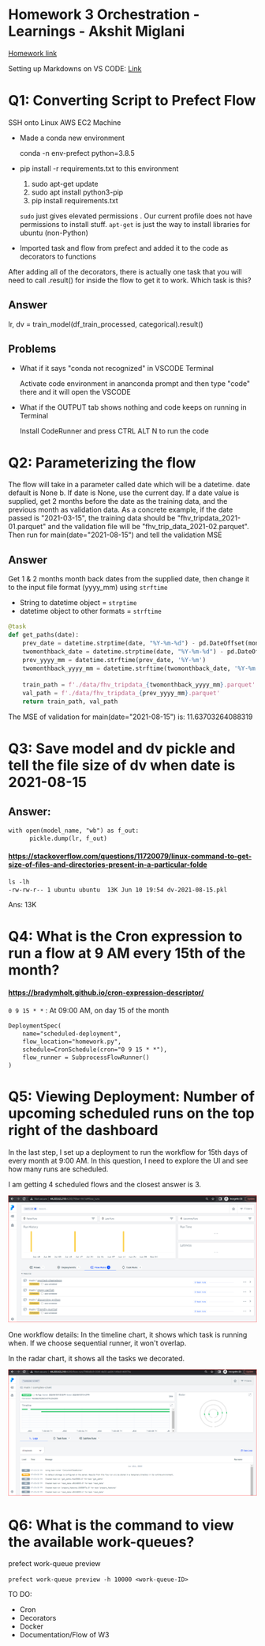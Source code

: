 # Homework 3 Orchestration - Learnings - Akshit Miglani

[Homework link](https://github.com/DataTalksClub/mlops-zoomcamp/blob/main/03-orchestration/homework.md)

Setting up Markdowns on VS CODE: [Link](https://code.visualstudio.com/docs/languages/markdown)

# Q1: Converting Script to Prefect Flow

SSH onto Linux AWS EC2 Machine

+ Made a conda new environment

    conda -n env-prefect python=3.8.5
+ pip install -r requirements.txt to this environment
  1. sudo apt-get update
  2. sudo apt install python3-pip
  3. pip install requirements.txt
  
  `sudo` just gives elevated permissions . Our current profile does not have permissions to install stuff. `apt-get` is just the way to install libraries for ubuntu (non-Python)

+ Imported task and flow from prefect and added it to the code as decorators to functions

After adding all of the decorators, there is actually one task that you will need to call .result() for inside the flow to get it to work. Which task is this?

## Answer

lr, dv = train_model(df_train_processed, categorical).result()

## Problems

+ What if it says "conda not recognized" in VSCODE Terminal

  Activate code environment in ananconda prompt and then type "code" there and it will open the VSCODE

+ What if the OUTPUT tab shows nothing and code keeps on running in Terminal
  
  Install CodeRunner and press CTRL ALT N to run the code

# Q2: Parameterizing the flow 

The flow will take in a parameter called date which will be a datetime. date default is None b. If date is None, use the current day. If a date value is supplied, get 2 months before the date as the training data, and the previous month as validation data. As a concrete example, if the date passed is "2021-03-15", the training data should be "fhv_tripdata_2021-01.parquet" and the validation file will be "fhv_trip_data_2021-02.parquet". Then run for main(date="2021-08-15") and tell the validation MSE

## Answer

Get 1 & 2 months month back dates from the supplied date, then change it to the input file format (yyyy_mm) using `strftime`

+ String to datetime object = `strptime`
+ datetime object to other formats = `strftime`

```py
@task
def get_paths(date):
    prev_date = datetime.strptime(date, "%Y-%m-%d") - pd.DateOffset(months=1)
    twomonthback_date = datetime.strptime(date, "%Y-%m-%d") - pd.DateOffset(months=2)
    prev_yyyy_mm = datetime.strftime(prev_date, '%Y-%m')
    twomonthback_yyyy_mm = datetime.strftime(twomonthback_date, '%Y-%m')

    train_path = f'./data/fhv_tripdata_{twomonthback_yyyy_mm}.parquet'
    val_path = f'./data/fhv_tripdata_{prev_yyyy_mm}.parquet'
    return train_path, val_path
```

The MSE of validation for main(date="2021-08-15") is: 11.63703264088319

# Q3: Save model and dv pickle and tell the file size of dv when date is 2021-08-15

## Answer:

```
with open(model_name, "wb") as f_out:
      pickle.dump(lr, f_out)
```

#### https://stackoverflow.com/questions/11720079/linux-command-to-get-size-of-files-and-directories-present-in-a-particular-folde

```
ls -lh
-rw-rw-r-- 1 ubuntu ubuntu  13K Jun 10 19:54 dv-2021-08-15.pkl
```

Ans: 13K

# Q4: What is the Cron expression to run a flow at 9 AM every 15th of the month?

#### https://bradymholt.github.io/cron-expression-descriptor/

`0 9 15 * *` : At 09:00 AM, on day 15 of the month

```
DeploymentSpec(
    name="scheduled-deployment",
    flow_location="homework.py",
    schedule=CronSchedule(cron="0 9 15 * *"),
    flow_runner = SubprocessFlowRunner()
)
```

# Q5: Viewing Deployment: Number of upcoming scheduled runs on the top right of the dashboard

In the last step, I set up a deployment to run the workflow for 15th days of every month at 9:00 AM. In this question, I need to explore the UI and see how many runs are scheduled.

I am getting 4 scheduled flows and the closest answer is 3.

![schedule](images/scheduled_wfs.PNG)

One workflow details:
In the timeline chart, it shows which task is running when. If we choose sequential runner, it won't overlap.

In the radar chart, it shows all the tasks we decorated.

![workflow](images/flow_run.PNG)

# Q6: What is the command to view the available work-queues?
prefect work-queue preview

`prefect work-queue preview -h 10000 <work-queue-ID>`

TO DO:
- Cron 
- Decorators
- Docker
- Documentation/Flow of W3
